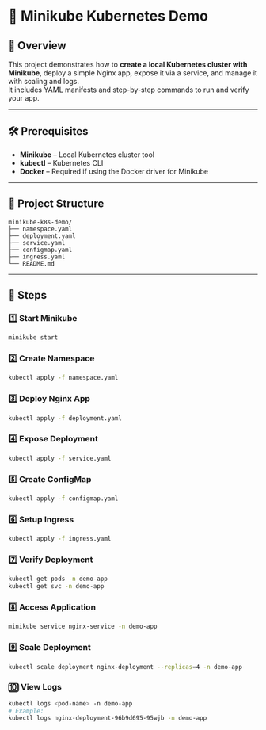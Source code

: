 # 🚀 Minikube Kubernetes Demo

## 📌 Overview
This project demonstrates how to **create a local Kubernetes cluster with Minikube**, deploy a simple Nginx app, expose it via a service, and manage it with scaling and logs.  
It includes YAML manifests and step-by-step commands to run and verify your app.

---

## 🛠 Prerequisites

- **Minikube** – Local Kubernetes cluster tool
- **kubectl** – Kubernetes CLI
- **Docker** – Required if using the Docker driver for Minikube

---

## 📂 Project Structure

```
minikube-k8s-demo/
├── namespace.yaml
├── deployment.yaml
├── service.yaml
├── configmap.yaml
├── ingress.yaml
└── README.md 
```

---

## 📜 Steps

### 1️⃣ Start Minikube

```bash
minikube start
```

### 2️⃣ Create Namespace

```bash
kubectl apply -f namespace.yaml
```

### 3️⃣ Deploy Nginx App

```bash
kubectl apply -f deployment.yaml
```

### 4️⃣ Expose Deployment

```bash
kubectl apply -f service.yaml
```

### 5️⃣ Create ConfigMap

```bash
kubectl apply -f configmap.yaml
```

### 6️⃣ Setup Ingress

```bash
kubectl apply -f ingress.yaml
```

### 7️⃣ Verify Deployment

```bash
kubectl get pods -n demo-app
kubectl get svc -n demo-app
```

### 8️⃣ Access Application

```bash
minikube service nginx-service -n demo-app
```

### 9️⃣ Scale Deployment

```bash
kubectl scale deployment nginx-deployment --replicas=4 -n demo-app
```

### 🔟 View Logs

```bash
kubectl logs <pod-name> -n demo-app
# Example:
kubectl logs nginx-deployment-96b9d695-95wjb -n demo-app
```
